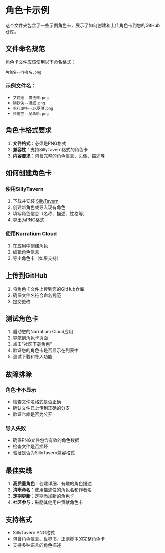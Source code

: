 # 角色卡示例

这个文件夹包含了一些示例角色卡，展示了如何创建和上传角色卡到您的GitHub仓库。

## 文件命名规范

角色卡文件应该使用以下命名格式：
```
角色名--作者名.png
```

### 示例文件名：
- `艾莉娅--魔法师.png`
- `钢铁侠--漫威.png`
- `哈利波特--JK罗琳.png`
- `孙悟空--吴承恩.png`

## 角色卡格式要求

1. **文件格式**：必须是PNG格式
2. **兼容性**：支持SillyTavern格式的角色卡
3. **内容要求**：包含完整的角色信息、头像、描述等

## 如何创建角色卡

### 使用SillyTavern
1. 下载并安装 [SillyTavern](https://github.com/SillyTavern/SillyTavern)
2. 创建新角色或导入现有角色
3. 填写角色信息（名称、描述、性格等）
4. 导出为PNG格式

### 使用Narratium Cloud
1. 在应用中创建角色
2. 编辑角色信息
3. 导出角色卡（如果支持）

## 上传到GitHub

1. 将角色卡文件上传到您的GitHub仓库
2. 确保文件名符合命名规范
3. 提交更改

## 测试角色卡

1. 启动您的Narratium Cloud应用
2. 导航到角色卡页面
3. 点击"社区下载角色"
4. 验证您的角色卡是否显示在列表中
5. 测试下载和导入功能

## 故障排除

### 角色卡不显示
- 检查文件名格式是否正确
- 确认文件已上传到正确的分支
- 验证仓库是否为公开

### 导入失败
- 确保PNG文件包含有效的角色数据
- 检查文件是否损坏
- 验证是否为SillyTavern兼容格式

## 最佳实践

1. **高质量角色**：创建详细、有趣的角色描述
2. **清晰命名**：使用描述性的角色名和作者名
3. **定期更新**：定期添加新的角色卡
4. **社区参与**：鼓励其他用户贡献角色卡

## 支持格式

- SillyTavern PNG格式
- 包含角色信息、世界书、正则脚本的完整角色卡
- 支持多种语言的角色描述 